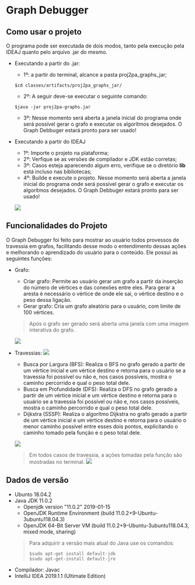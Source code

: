 # Graph Debugger
## Como usar o projeto
O programa pode ser executada de dois modos, tanto pela execução pela IDEAJ quanto pelo arquivo .jar do mesmo.
* Executando a partir do .jar:
	* 1º: a partir do terminal, alcance a pasta 
	proj2pa_graphs_jar;
	```
	$cd classes/artifacts/proj2pa_graphs_jar/
	```
	* 2º: A seguir deve-se executar o seguinte comando:
	```
	$java -jar proj2pa-graphs.jar
	```
	* 3º: Nesse momento será aberta a janela inicial do programa onde será possível gerar o grafo e executar os algorítmos desejados.
	O Graph Debbuger estará pronto para ser usado!

* Executando a partir do IDEAJ
	* 1º: Importe o projeto na plataforma;
	* 2º: Verfique se as versões de compilador e JDK estão corretas;
	* 3º: Casos esteja aparecendo algum erro, verifique se o diretório **lib** está incluso nas bibliotecas;
	* 4º: Builde e execute o projeto. Nesse momento será aberta a janela inicial do programa onde será possível gerar o grafo e executar os algorítmos desejados.
	O Graph Debbuger estará pronto para ser usado!
    
    ![](https://i.imgur.com/M0orryK.png)



## Funcionalidades do Projeto
O Graph Debugger foi feito para mostrar ao usuário todos provessos de travessia em grafos, facilitando desse modo o entendimento dessas ações e melhorando o aprendizado do usuário para o conteúdo. Ele possui as seguintes funções:

* Grafo:
	* Criar grafo: Permite ao usuário gerar um grafo a partir da inserção do número de vértices e das conexões entre eles. Para gerar a aresta é necessário o vértice de onde ele sai, o vértice destino e o peso dessa ligação.
	* Gerar grafo: Cria um grafo aleatório para o usuário, com limite de 100 vértices.
    > Após o grafo ser gerado será aberta uma janela com uma imagem interativa do grafo.
    
    ![](https://i.imgur.com/9GCH2iq.png)
    

* Travessias:
    	![](https://i.imgur.com/ozN8BZO.png)
	* Busca por Largura (BFS): Realiza o BFS no grafo gerado a partir de um vértice inicial e um vértice destino e retorna para o usuário se a travessia foi possível ou não e, nos casos possíveis, mostra o caminho percorrido e qual o peso total dele.
	* Busca em Profundidade (DFS): Realiza o DFS no grafo gerado a partir de um vértice inicial e um vértice destino e retorna para o usuário se a travessia foi possível ou não e, nos casos possíveis, mostra o caminho percorrido e qual o peso total dele.
	* Dijkstra (SSSP): Realiza o algorítmo Dijkstra no grafo gerado a partir de um vértice inicial e um vértice destino e retorna para o usuário o menor caminho possível entre esses dois pontos, explicitando o caminho tomado pela função e o peso total dele.

    ![](https://i.imgur.com/14AiwlC.png)

    > Em todos casos de travessia, a ações tomadas pela função são mostradas no terminal.
    ![](https://i.imgur.com/8SL4LqB.png)

## Dados de versão
* Ubunto 18.04.2
* Java JDK 11.0.2
	* Openjdk version "11.0.2" 2019-01-15
	* OpenJDK Runtime Environment (build 11.0.2+9-Ubuntu-3ubuntu118.04.3)
	* OpenJDK 64-Bit Server VM (build 11.0.2+9-Ubuntu-3ubuntu118.04.3, mixed mode, sharing)
	> Para adquirir a versão mais atual do Java use os comandos:
	> ```
	> $sudo apt-get install default-jdk
	> $sudo apt-get-install default-jre
	> ```
* Compilador: Javac
* IntelliJ IDEA 2019.1.1 (Ultimate Edition)
